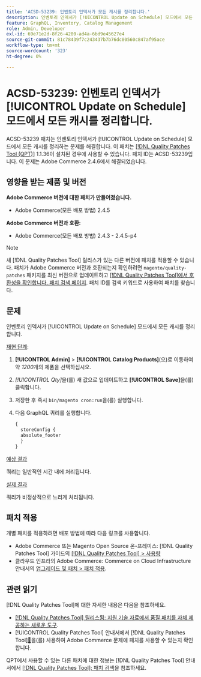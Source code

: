 ```yaml
---
title: 'ACSD-53239: 인벤토리 인덱서가 모든 캐시를 정리합니다.'
description: 인벤토리 인덱서가 [!UICONTROL Update on Schedule] 모드에서 모든 캐시를 정리하는 Adobe Commerce 문제를 해결하려면 ACSD-53239 패치를 적용하십시오.
feature: GraphQL, Inventory, Catalog Management
role: Admin, Developer
exl-id: 69e71e2d-8f26-4200-ad4a-6bd9e45627e4
source-git-commit: 81c78439f7c243437b7b76dc80560c847af95ace
workflow-type: tm+mt
source-wordcount: '323'
ht-degree: 0%

---
```


# ACSD-53239: 인벤토리 인덱서가 [!UICONTROL Update on Schedule] 모드에서 모든 캐시를 정리합니다.

ACSD-53239 패치는 인벤토리 인덱서가 [!UICONTROL Update on Schedule] 모드에서 모든 캐시를 정리하는 문제를 해결합니다. 이 패치는 [[!DNL Quality Patches Tool (QPT)]](https://experienceleague.adobe.com/en/docs/commerce-knowledge-base/kb/announcements/commerce-announcements/magento-quality-patches-released-new-tool-to-self-serve-quality-patches) 1.1.36이 설치된 경우에 사용할 수 있습니다. 패치 ID는 ACSD-53239입니다. 이 문제는 Adobe Commerce 2.4.6에서 해결되었습니다.

## 영향을 받는 제품 및 버전

**Adobe Commerce 버전에 대한 패치가 만들어졌습니다.**

* Adobe Commerce(모든 배포 방법) 2.4.5

**Adobe Commerce 버전과 호환:**

* Adobe Commerce(모든 배포 방법) 2.4.3 - 2.4.5-p4

>[!NOTE]
>
>새 [!DNL Quality Patches Tool] 릴리스가 있는 다른 버전에 패치를 적용할 수 있습니다. 패치가 Adobe Commerce 버전과 호환되는지 확인하려면 `magento/quality-patches` 패키지를 최신 버전으로 업데이트하고 [[!DNL Quality Patches Tool]에서 호환성을 확인합니다. 패치 검색 페이지](https://experienceleague.adobe.com/tools/commerce-quality-patches/index.html). 패치 ID를 검색 키워드로 사용하여 패치를 찾습니다.

## 문제

인벤토리 인덱서가 [!UICONTROL Update on Schedule] 모드에서 모든 캐시를 정리합니다.

<u>재현 단계</u>:

1. **[!UICONTROL Admin]** > **[!UICONTROL Catalog Products]**(으)로 이동하여 약 *1200*&#x200B;개의 제품을 선택하십시오.
2. *[!UICONTROL Qty]*&#x200B;을(를) 새 값으로 업데이트하고 **[!UICONTROL Save]**&#x200B;을(를) 클릭합니다.
3. 저장한 후 즉시 `bin/magento cron:run`을(를) 실행합니다.
4. 다음 GraphQL 쿼리를 실행합니다.

   ```GraphQL
   {
     storeConfig {
     absolute_footer
     }
   }
   ```

<u>예상 결과</u>

쿼리는 일반적인 시간 내에 처리됩니다.

<u>실제 결과</u>

쿼리가 비정상적으로 느리게 처리됩니다.

## 패치 적용

개별 패치를 적용하려면 배포 방법에 따라 다음 링크를 사용합니다.

* Adobe Commerce 또는 Magento Open Source 온-프레미스: [!DNL Quality Patches Tool] 가이드의 [[!DNL Quality Patches Tool] > 사용량](/help/tools/quality-patches-tool/usage.md)
* 클라우드 인프라의 Adobe Commerce: Commerce on Cloud Infrastructure 안내서의 [업그레이드 및 패치 > 패치 적용](https://experienceleague.adobe.com/docs/commerce-cloud-service/user-guide/develop/upgrade/apply-patches.html).

## 관련 읽기

[!DNL Quality Patches Tool]에 대한 자세한 내용은 다음을 참조하세요.

* [[!DNL Quality Patches Tool] 릴리스됨: 지원 기술 자료에서 품질 패치를 자체 제공하는 새로운 도구](https://experienceleague.adobe.com/en/docs/commerce-knowledge-base/kb/announcements/commerce-announcements/magento-quality-patches-released-new-tool-to-self-serve-quality-patches).
* [!UICONTROL Quality Patches Tool] 안내서에서  [!DNL Quality Patches Tool][&#128279;](/help/tools/quality-patches-tool/patches-available-in-qpt/check-patch-for-magento-issue-with-magento-quality-patches.md)을(를) 사용하여 Adobe Commerce 문제에 패치를 사용할 수 있는지 확인합니다.


QPT에서 사용할 수 있는 다른 패치에 대한 정보는 [!DNL Quality Patches Tool] 안내서에서 [[!DNL Quality Patches Tool]: 패치 검색](https://experienceleague.adobe.com/tools/commerce-quality-patches/index.html)을 참조하세요.
